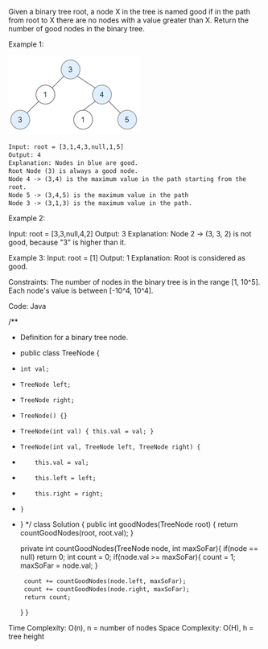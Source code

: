 Given a binary tree root, a node X in the tree is named good if in the path from root to X there are no nodes with a value greater than X.
Return the number of good nodes in the binary tree.

Example 1:

![alt text](GoodNode.png)

```
Input: root = [3,1,4,3,null,1,5]
Output: 4
Explanation: Nodes in blue are good.
Root Node (3) is always a good node.
Node 4 -> (3,4) is the maximum value in the path starting from the root.
Node 5 -> (3,4,5) is the maximum value in the path
Node 3 -> (3,1,3) is the maximum value in the path.
```

Example 2:

Input: root = [3,3,null,4,2]
Output: 3
Explanation: Node 2 -> (3, 3, 2) is not good, because "3" is higher than it.

Example 3:
Input: root = [1]
Output: 1
Explanation: Root is considered as good.

Constraints:
The number of nodes in the binary tree is in the range [1, 10^5].
Each node's value is between [-10^4, 10^4].

Code: Java

/**
 * Definition for a binary tree node.
 * public class TreeNode {
 *     int val;
 *     TreeNode left;
 *     TreeNode right;
 *     TreeNode() {}
 *     TreeNode(int val) { this.val = val; }
 *     TreeNode(int val, TreeNode left, TreeNode right) {
 *         this.val = val;
 *         this.left = left;
 *         this.right = right;
 *     }
 * }
 */
class Solution {
    public int goodNodes(TreeNode root) {
        return countGoodNodes(root, root.val);
    }

    private int countGoodNodes(TreeNode node, int maxSoFar){
        if(node == null) return 0;
        int count = 0;
        if(node.val >= maxSoFar){
            count = 1;
            maxSoFar = node.val;
        }

        count += countGoodNodes(node.left, maxSoFar);
        count += countGoodNodes(node.right, maxSoFar);
        return count;
    }
}

Time Complexity: O(n), n = number of nodes
Space Complexity: O(H), h = tree height
```
